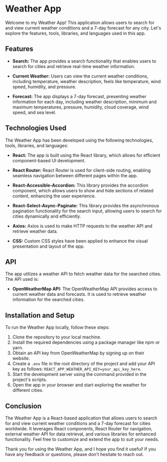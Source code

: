 # Weather App

Welcome to my Weather App! This application allows users to search for and view current weather conditions and a 7-day forecast for any city. Let's explore the features, tools, libraries, and languages used in this app.

## Features

- **Search:** The app provides a search functionality that enables users to search for cities and retrieve real-time weather information.

- **Current Weather:** Users can view the current weather conditions, including temperature, weather description, feels like temperature, wind speed, humidity, and pressure.

- **Forecast:** The app displays a 7-day forecast, presenting weather information for each day, including weather description, minimum and maximum temperatures, pressure, humidity, cloud coverage, wind speed, and sea level.

## Technologies Used

The Weather App has been developed using the following technologies, tools, libraries, and languages:

- **React:** The app is built using the React library, which allows for efficient component-based UI development.

- **React Router:** React Router is used for client-side routing, enabling seamless navigation between different pages within the app.

- **React-Accessible-Accordion:** This library provides the accordion component, which allows users to show and hide sections of related content, enhancing the user experience.

- **React-Select-Async-Paginate:** This library provides the asynchronous pagination functionality for the search input, allowing users to search for cities dynamically and efficiently.

- **Axios:** Axios is used to make HTTP requests to the weather API and retrieve weather data.

- **CSS:** Custom CSS styles have been applied to enhance the visual presentation and layout of the app.

## API

The app utilizes a weather API to fetch weather data for the searched cities. The API used is:

- **OpenWeatherMap API:** The OpenWeatherMap API provides access to current weather data and forecasts. It is used to retrieve weather information for the searched cities.

## Installation and Setup

To run the Weather App locally, follow these steps:

1. Clone the repository to your local machine.
2. Install the required dependencies using a package manager like npm or yarn.
3. Obtain an API key from OpenWeatherMap by signing up on their website.
4. Create a `.env` file in the root directory of the project and add your API key as follows: `REACT_APP_WEATHER_API_KEY=your_api_key_here`.
5. Start the development server using the command provided in the project's scripts.
6. Open the app in your browser and start exploring the weather for different cities.

## Conclusion

The Weather App is a React-based application that allows users to search for and view current weather conditions and a 7-day forecast for cities worldwide. It leverages React components, React Router for navigation, external weather API for data retrieval, and various libraries for enhanced functionality. Feel free to customize and extend the app to suit your needs.

Thank you for using the Weather App, and I hope you find it useful! If you have any feedback or questions, please don't hesitate to reach out.
